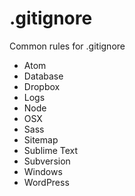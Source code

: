# .gitignore #

Common rules for .gitignore

- Atom
- Database
- Dropbox
- Logs
- Node
- OSX
- Sass
- Sitemap
- Sublime Text
- Subversion
- Windows
- WordPress
